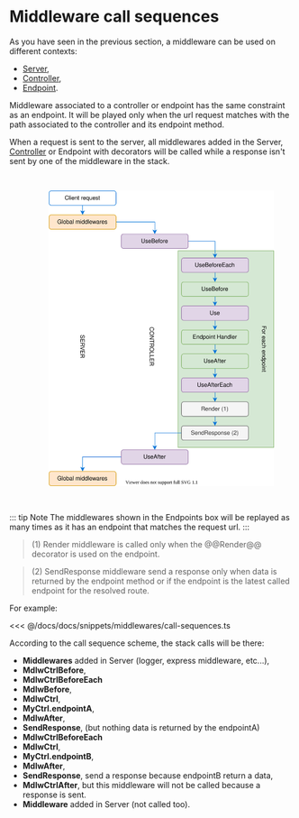 # Middleware call sequences

As you have seen in the previous section, a middleware can be used on different contexts:

- [Server](/getting-started.md),
- [Controller](/docs/controllers.md),
- [Endpoint](/docs/controllers.md).

Middleware associated to a controller or endpoint has the same constraint as an endpoint.
It will be played only when the url request matches with the path associated to the controller and its endpoint method.

When a request is sent to the server, all middlewares added in the Server, [Controller](/docs/controllers.md) or Endpoint with decorators
 will be called while a response isn't sent by one of the middleware in the stack.

<figure><img src="./../../assets/middleware-in-sequence.svg" style="max-width:400px; padding:30px"></figure>

::: tip Note
The middlewares shown in the Endpoints box will be replayed as many times as it has an endpoint that matches 
the request url.
:::

> (1) Render middleware is called only when the @@Render@@ decorator is used on the endpoint.

> (2) SendResponse middleware send a response only when data is returned by the endpoint method or if the endpoint is the latest called endpoint for the resolved route. 

For example:

<<< @/docs/docs/snippets/middlewares/call-sequences.ts

According to the call sequence scheme, the stack calls will be there:

- **Middlewares** added in Server (logger, express middleware, etc...),
- **MdlwCtrlBefore**,
- **MdlwCtrlBeforeEach**
- **MdlwBefore**,
- **MdlwCtrl**,
- **MyCtrl.endpointA**,
- **MdlwAfter**,
- **SendResponse**, (but nothing data is returned by the endpointA)
- **MdlwCtrlBeforeEach**
- **MdlwCtrl**,
- **MyCtrl.endpointB**,
- **MdlwAfter**,
- **SendResponse**, send a response because endpointB return a data,
- **MdlwCtrlAfter**, but this middleware will not be called because a response is sent.
- **Middleware** added in Server (not called too).

